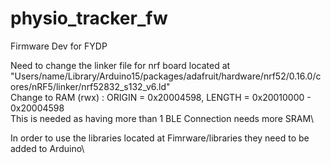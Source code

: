 # physio_tracker_fw
Firmware Dev for FYDP

Need to change the linker file for nrf board located at\
"Users/name/Library/Arduino15/packages/adafruit/hardware/nrf52/0.16.0/cores/nRF5/linker/nrf52832_s132_v6.ld"\
Change to RAM (rwx) :  ORIGIN = 0x20004598, LENGTH = 0x20010000 - 0x20004598\
This is needed as having more than 1 BLE Connection needs more SRAM\

In order to use the libraries located at Fimrware/libraries they need to be added to Arduino\
